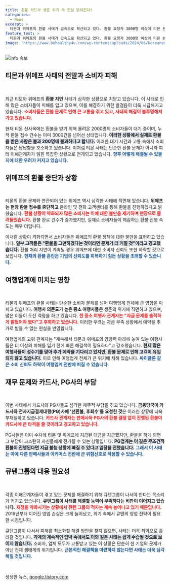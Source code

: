 ```yaml
---
title: 환불 카드사 생존 위기 속 진실 밝혀진다!
categories:
  - News
excerpt: >
  티몬과 위메프의 환불 사태가 급속도로 확산되고 있다. 환불 요청자 3000명 이상이 티몬 본사 앞에 모여 긴 대기열을 형성했으며, 위메프는 현장 환불을 중단했다. 중소 여행사들도 도산의 위기에 처하면서 업계 우려가 커지고 있다.
feature_text: >
  티몬과 위메프의 환불 사태가 급속도로 확산되고 있다. 환불 요청자 3000명 이상이 티몬 본사 앞에 모여 긴 대기열을 형성했으며, 위메프는 현장 환불을 중단했다. 중소 여행사들도 도산의 위기에 처하면서 업계 우려가 커지고 있다.
image: 'https://www.behealthy4u.com/wp-content/uploads/2024/06/koreanews.jpg'
---
```


<p><img src="https://www.behealthy4u.com/wp-content/uploads/2024/06/koreanews.jpg" alt="info 속보" /></p>

<h2 data-ke-size="size26">티몬과 위메프 사태의 전말과 소비자 피해</h2>

<p data-ke-size="size16">&nbsp;</p>

<p>최근 티모와 위메프의 <b>환불 지연</b> 사태가 심각한 상황으로 치닫고 있습니다. 이 사태로 인해 많은 소비자들이 피해를 입고 있으며, 이를 해결하기 위한 발걸음이 더욱 시급해지고 있습니다. <b><span style="color: #ee2323;">소비자들은 환불 문제로 인해 큰 고통을 겪고 있고, 사태의 해결이 불투명해져 가고 있습니다.</span></b> </p>

<p>현재 티몬 신사옥에는 환불을 받기 위해 몰려온 2000명의 소비자들이 대기 중이며, 누적 환불 접수 건수는 이미 3000건을 넘어선 상태입니다. <b><span style="background-color: #21538527;">이러한 상황에서 실제로 환불을 받은 사람은 불과 200명에 불과하다고 합니다.</span></b> 이러한 대기 시간과 고통 속에서 소비자들은 답답함을 호소하고 있습니다. 이처럼 티몬 사태는 단순한 환불 문제가 아니라 여러 이해관계자가 얽힌 복잡한 상황으로 전개되고 있습니다. <b><span style="color: #1a5490;">향후 어떻게 해결될 수 있을지에 대한 우려가 커지고 있습니다.</span></b></p>

<h2 data-ke-size="size26">위메프의 환불 중단과 상황</h2>

<p data-ke-size="size16">&nbsp;</p>

<p>티몬의 환불 문제와 연관되어 있는 위메프 역시 심각한 사태에 직면해 있습니다. <b>위메프는 현장 환불 접수를 중단하고</b> 온라인 및 전화 고객센터를 통해 환불을 진행하겠다고 밝혔습니다. <b><span style="color: #ee2323;">환불 상황이 악화되자 많은 소비자는 이에 대한 불만을 제기하며 현장으로 몰려들었습니다.</span></b> 환불 완료 건수가 증가했지만, 실제로 소비자들이 체감하는 환불 진행 속도는 매우 더딥니다. </p>

<p>이처럼 상황이 격화되면서 소비자들은 위메프의 환불 정책에 대한 불만을 표현하고 있습니다. <b><span style="background-color: #21538527;">일부 고객들은 "환불을 그만하겠다는 것이라면 문제가 더 커질 것"이라고 경고했습니다.</span></b> 환불 처리 지연이 계속될 경우 위메프에 대한 소비자 신뢰도 또한 하락할 것으로 보입니다. <b><span style="color: #1a5490;">현재의 환불 혼란은 기업의 신뢰도를 회복하기 힘든 상황을 초래할 수 있습니다.</span></b></p>

<h2 data-ke-size="size26">여행업계에 미치는 영향</h2>

<p data-ke-size="size16">&nbsp;</p>

<p>티몬과 위메프의 환불 사태는 단순한 소비자 문제를 넘어 여행업계 전체에 큰 영향을 미치고 있습니다. <b>여행사 의존도가 높은 중소 여행사들은</b> 생존의 위기에 직면하고 있으며, 많은 이들이 도산 걱정을 하고 있습니다. <b><span style="color: #ee2323;">한 중소 여행사 관계자는 "자금 문제를 솔직하게 밝혔어야 했다"고 후회하고 있습니다.</span></b> 이러한 우려는 자금 부족 상황에서 예약을 추가로 받을 수 없는 현실을 반영합니다.</p>

<p>여행업계의 고위 관계자는 "계속해서 티몬과 위메프의 영향력 아래에 놓여 있는 여행사들은 더 이상의 피해를 입기 전에 빠른 해결책이 필요하다"고 강조했습니다. <b><span style="background-color: #21538527;">현재 많은 여행사들이 성수기를 맞아 추가 예약을 기다리고 있지만, 환불 문제로 인해 고객이 유입되지 않고 있습니다.</span></b> 이로 인해 여행업계 전체가 큰 위기에 처해 있습니다. <b><span style="color: #1a5490;">싸이클론 같은 소비 신뢰도 하락이 여행업계 전반에 퍼질 수 있습니다.</span></b></p>

<h2 data-ke-size="size26">재무 문제와 카드사, PG사의 부담</h2>

<p data-ke-size="size16">&nbsp;</p>

<p>이번 사태에서 카드사와 PG사들도 심각한 재무적 부담을 겪고 있습니다. <b>금융당국이 카드사와 전자지급결제대행(PG)사에 '선환불, 후회수'를 요청한 것</b>은 이러한 상황에 더욱 부채질하고 있습니다. <b><span style="color: #ee2323;">카드사 관계자는 판매사와 PG사의 환불 결정 없이 진행된 환불이 카드사에 큰 타격을 줄 것이라고 경고하고 있습니다.</span></b> </p>

<p>PG사들은 이미 수차례 티몬 및 위메프에 지급된 대금을 지급했지만, 환불을 하게 되면 그 부담이 고스란히 자신들에게 전가될 수 있는 상황입니다. <b><span style="background-color: #21538527;">PG업계는 이 같은 무조건적 환불이 진행된다면 지급 불능 상황에 빠질 수 있다고 입장을 전했습니다.</span></b> <b><span style="color: #1a5490;">그래서 이 사태는 아예 다른 판매사들과 이커머스 전반에 큰 위험신호로 작용할 수 있습니다.</span></b></p>

<h2 data-ke-size="size26">큐텐그룹의 대응 필요성</h2>

<p data-ke-size="size16">&nbsp;</p>

<p>각종 이해관계자들이 겪고 있는 문제를 해결하기 위해 큐텐그룹이 나서야 한다는 목소리가 커지고 있습니다. <b>큐텐그룹이 사태를 해결할 능력이 부족하다는 비판이 이어지고 있습니다.</b> <b><span style="color: #ee2323;">재정을 악화시키는 상황에서 큐텐 그룹의 적자는 계속 늘어나고 있기 때문입니다.</span></b> 2019년부터 이어진 영업 손실은 크게 늘어났고, 위기 속에서 큐텐의 영업 전략이 필요한 시점입니다.</p>

<p>큐텐그룹이 나서서 피해를 최소화할 해결 방안을 찾지 않으면, 사태는 더욱 최악으로 흘러갈 것입니다. <b><span style="background-color: #21538527;">각계의 계속적인 압박 속에서도 이와 같은 사태는 쉽게 수습될 것으로 보이지 않습니다.</span></b> 소비자, 업체 모두가 고통받고 있는 이 상황은 단순히 한 기업의 문제가 아닌 전체 생태계의 위기입니다. <b><span style="color: #1a5490;">근본적인 해결책을 마련하지 않는다면 사태는 더욱 심각해질 것입니다.</span></b></p>

<p data-ke-size="size16">&nbsp;</p>
생생한 뉴스, <a href="https://qoogle.tistory.com" rel="dofollow">qoogle.tistory.com</a>


